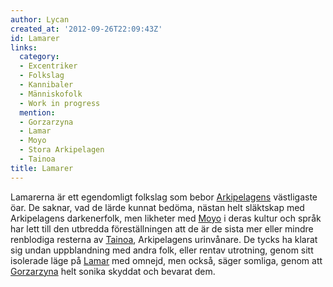 ```yaml
---
author: Lycan
created_at: '2012-09-26T22:09:43Z'
id: Lamarer
links:
  category:
  - Excentriker
  - Folkslag
  - Kannibaler
  - Människofolk
  - Work in progress
  mention:
  - Gorzarzyna
  - Lamar
  - Moyo
  - Stora Arkipelagen
  - Tainoa
title: Lamarer
---
```


Lamarerna är ett egendomligt folkslag som bebor [Arkipelagens] västligaste öar. De saknar, vad de
lärde kunnat bedöma, nästan helt släktskap med Arkipelagens darkenerfolk, men likheter med [Moyo] i
deras kultur och språk har lett till den utbredda föreställningen att de är de sista mer eller
mindre renblodiga resterna av [Tainoa], Arkipelagens urinvånare. De tycks ha klarat sig undan
uppblandning med andra folk, eller rentav utrotning, genom sitt isolerade läge på [Lamar] med
omnejd, men också, säger somliga, genom att [Gorzarzyna] helt sonika skyddat och bevarat dem.

  [Arkipelagens]: Stora_Arkipelagen
  [Moyo]: Moyo
  [Tainoa]: Tainoa
  [Lamar]: Lamar
  [Gorzarzyna]: Gorzarzyna